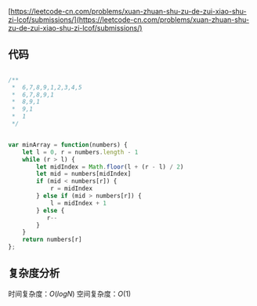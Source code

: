 [https://leetcode-cn.com/problems/xuan-zhuan-shu-zu-de-zui-xiao-shu-zi-lcof/submissions/](https://leetcode-cn.com/problems/xuan-zhuan-shu-zu-de-zui-xiao-shu-zi-lcof/submissions/)

## 代码
```js

/**
 *  6,7,8,9,1,2,3,4,5
 *  6,7,8,9,1
 *  8,9,1
 *  9,1
 *  1
 */


var minArray = function(numbers) {
    let l = 0, r = numbers.length - 1
    while (r > l) {
        let midIndex = Math.floor(l + (r - l) / 2)
        let mid = numbers[midIndex]
        if (mid < numbers[r]) {
            r = midIndex
        } else if (mid > numbers[r]) {
            l = midIndex + 1
        } else {
           r--   
        }
    } 
    return numbers[r]
};

```

## 复杂度分析

时间复杂度：$O(logN)$
空间复杂度：$O(1)$

